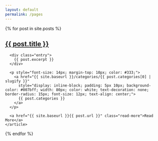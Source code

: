```yaml
---
layout: default
permalink: /pages
---
```


<script>
  const urlParams = new URLSearchParams(window.location.search);
  const pageId = parseInt(urlParams.get('id')) || 1;
  const postsPerPage = 5;
  const offset = (pageId - 1) * postsPerPage;

  document.addEventListener('DOMContentLoaded', function () {
    const posts = document.querySelectorAll('.post');
    posts.forEach((post, index) => {
      if (index >= offset && index < offset + postsPerPage) {
        post.style.display = 'block';  
      } else {
        post.style.display = 'none';  
      }
    });
  });
</script>

<div class="posts">
  {% for post in site.posts %}
    <article class="post">
      <h1><a href="{{ site.baseurl }}{{ post.url }}">{{ post.title }}</a></h1>

      <div class="entry">
        {{ post.excerpt }}
      </div>

      <p style="font-size: 14px; margin-top: 10px; color: #333;">
        <a href="{{ site.baseurl }}/categories/{{ post.categories[0] | slugify }}" 
          style="display: inline-block; padding: 5px 10px; background-color: #007bff; width: 80px; color: white; text-decoration: none; border-radius: 15px; font-size: 12px; text-align: center;">
          {{ post.categories }}
        </a>
      </p>

      <a href="{{ site.baseurl }}{{ post.url }}" class="read-more">Read More</a>
    </article>
  {% endfor %}
</div>
